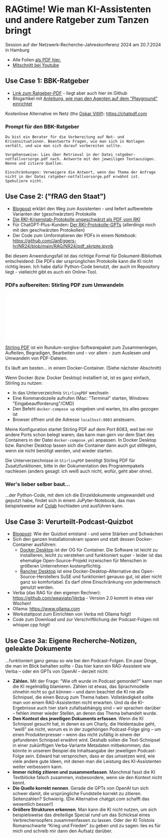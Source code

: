 # RAGtime! Wie man KI-Assistenten und andere Ratgeber zum Tanzen bringt

Session auf der Netzwerk-Recherche-Jahreskonferenz 2024 am 20.7.2024 in Hamburg

- Alle Folien [als PDF hier.](https://github.com/JanEggers-hr/NR24/raw/main/RAG/NR24%20RAGtime.pdf)
- [Mitschnitt bei Youtube](https://www.youtube.com/watch?v=pZuaRMWyfA8)

## Use Case 1: BBK-Ratgeber

* [Link zum Ratgeber-PDF](https://www.bbk.bund.de/SharedDocs/Downloads/DE/Mediathek/Publikationen/Buergerinformationen/Ratgeber/ratgeber-notfallvorsorge.pdf?__blob=publicationFile&v=15) - liegt aber auch hier im Github
* Blogartikel mit [Anleitung, wie man den Agenten auf dem "Playground" einrichtet](https://www.janeggers.tech/eeblog/2024/wie-funktionieren-die-gpts-die-neuen-ki-assistenten/)

Kostenlose Alternative im Netz (thx [Oskar Vitlif](https://oskar.tools/)): https://chatpdf.com

### Prompt für den BBK-Ratgeber
```
Du bist ein Berater für die Vorbereitung auf Not- und Krisensituationen. Beantworte Fragen, wie man sich in Notlagen verhält, und wie man sich darauf vorbereiten sollte. 

Vorgehensweise: Lies über Retrieval in der Datei ratgeber-notfallvorsorge.pdf nach. Antworte mit den jeweiligen Textauszügen. Nenne und zitiere Quellen. 

Einschränkungen: Verweigere die Antwort, wenn das Thema der Anfrage nicht in der Datei ratgeber-notfallvorsorge.pdf erwähnt ist. Spekuliere nicht.
```
## Use Case 2: ("fRAG den Staat")

* [Blogpost](https://www.janeggers.tech/eeblog/2024/anwendungsfall-fuer-gpts-die-rki-protokolle-mit-ki-hilfe-durchsuchbar-machen/) erklärt den Weg zum Assistenten - und liefert aufbereitete Varianten der (geschwärzten) Protokolle
* [Die RKI-Krisenstab-Protokolle ungeschwärzt als PDF vom RKI](https://www.rki.de/DE/Content/InfAZ/C/COVID-19-Pandemie/COVID-19-Krisenstabsprotokolle_Download.pdf?__blob=publicationFile)
* Für ChatGPT-Plus-Kunden: [Der RKI-Protokolle-GPTs](https://chat.openai.com/g/g-oTgJQDcEG-rki-krisenstab-protokolle) (allerdings noch mit den geschwärzten Protokollen)
* Der Code zum Umformatieren der PDFs in einem Notebook: https://github.com/JanEggers-hr/NR24/blob/main/RAG/NR24/pdf_skripte.ipynb

Bei diesem Anwendungsfall ist das richtige Format für Dokument-Bibliothek entscheidend: Die PDFs der ursprünglichen Protokolle kann die KI nicht richtig lesen. Ich habe dafür Python-Code benutzt, der auch im Repository liegt - vielleicht gibt es auch ein Online-Tool. 

### PDFs aufbereiten: Stirling PDF zum Umwandeln 

![Screenshot Stirling PDF auf localhost:8083](./StirlingPDF/stirlingscreen.pdf)

[Stirling PDF]() ist ein Rundum-sorglos-Softwarepaket zum Zusammenlegen, Aufteilen, Begradigen, Bearbeiten und - vor allem - zum Auslesen und Umwandeln von PDF-Dateien. 

Es läuft am besten... in einem Docker-Container. (Siehe nächster Abschnitt)

Wenn Docker (bzw. Docker Desktop) installiert ist, ist es ganz einfach, Stirling zu nutzen: 
- In das Unterverzeichnis ```StirlingPDF``` wechseln
- Eine Kommandozeile aufrufen (Mac: "Terminal" starten, Windows: "Eingabeaufforderung"/CMD)
- Den Befehl ```docker-compose up``` eingeben und warten, bis alles gezogen ist
- Browser öffnen und die Adresse ```localhost:8083``` ansteuern. 

Meine Konfiguration startet Stirling PDF auf dem Port 8083, weil bei mir andere Ports schon belegt waren; das kann man gern vor dem Start des Containers in der Datei ```docker-compose.yml``` anpassen. In Docker Desktop bzw. Rancher Desktop lassen sich die Container dann auch gut stilllegen, wenn sie nicht benötigt werden, und wieder starten.

Die Unterverzeichnisse in ```StirlingPDF``` benötigt Stirling PDF für Zusatzfunktionen, bitte in der Dokumentation des Programmpakets nachlesen (anders gesagt: ich weiß auch nicht, wofür, geht aber ohne). 

### Wer's lieber selber baut...

...der Python-Code, mit dem ich die Einzeldokumente umgewandelt und geputzt habe, findet sich in einem JuPyter-Notebook, das man beispielsweise auf [Colab](https://colab.google.com) hochladen und ausführen kann. 

## Use Case 3: Verurteilt-Podcast-Quizbot

* [Blogpost](https://www.janeggers.tech/eeblog/2024/die-quiz-ki-die-weiss-was-in-110-folgen-verurteilt-passierte/): Wie der Quizbot entstand - und seine Stärken und Schwächen
* Sich den ganzen Installationskram sparen und statt dessen Docker-Container ausführen:
	* [Docker Desktop](https://www.docker.com/) ist der OG für Container. Die Software ist leicht zu installieren, leicht zu verstehen und funktioniert super - leider ist das ehemalige Open-Source-Projekt inzwischen für Menschen in größeren Unternehmen kostenpflichtig. 
	* [Rancher Desktop](https://rancherdesktop.io/) ist eine Docker-Desktop-Alternative des Open-Source-Herstellers SuSE und funktioniert genauso gut, ist aber nicht ganz so komfortabel. Es darf ohne Einschränkung von jedermensch genutzt werden. 
* Verba (das RAG für den eigenen Rechner): https://github.com/weaviate/Verba - Version 2.0 kommt in etwa vier Wochen!
* Ollama: https://www.ollama.com
* Werkstattpost zum Einrichten von Verba mit Ollama folgt!
* Code zum Download und zur Verschriftlichung der Podcast-Folgen mit whisper.cpp folgt!

## Use Case 3a: Eigene Recherche-Notizen, geleakte Dokumente

...funktioniert ganz genau so wie bei den Podcast-Folgen. Ein paar Dinge, die man im Blick behalten sollte - Das hier kann ein RAG-Assistent wie Verba – oder ein GPTs von OpenAI – derzeit nicht:

* **Zählen.** Mit der Frage: “Wie oft wurde im Podcast gemordet?” kann man die KI regelmäßig blamieren. Zählen ist etwas, das Sprachmodelle ohnehin nicht so gut können – und dann beachtet die KI nie alle Schnipsel, die einen Bezug zum Thema haben. Vollständigkeit sollte man von einem RAG-Assistenten nicht erwarten. Und da die KI-Ergebnisse auch hier stark zufallsabhängig sind – wir sprachen darüber – fehlen immer wieder Stellen, an denen das Thema behandelt wurde.
* **Den Kontext des jeweiligen Dokuments erfassen**. Wenn die KI Schnipsel gesucht hat, in denen es um Charly, die Heldentaube geht, “weiß” sie nicht, worum es in der zugehörigen Podcast-Folge ging – um einen Produkterpresser – wenn das nicht zufällig in einem der gefundenen Schnipsel erwähnt wird. Deshalb sollen die Text-Schnipsel in einer zukünftigen Verba-Variante Metadaten mitbekommen; das könnte in unserem Beispiel die Inhaltsangabe der jeweiligen Podcast-Folge sein. Edward hat versprochen, dass er das umsetzen wird, wie viele andere gute Ideen, mit denen man die Leistung des KI-Assistenten weiter verbessern kann.
* **Immer richtig zitieren und zusammenfassen**. Manchmal fasst die KI Textblöcke falsch zusammen, insbesondere, wenn sie den Kontext nicht kennt.
* **Die Quelle korrekt nennen**. Gerade die GPTs von OpenAI tun sich schwer damit, die ursprüngliche Fundstelle korrekt zu zitieren. Seitenzahlen? Schwierig. (Die Alternative chatgpt.com schafft das wesentlich besser!)
* **Größere Strukturen erkennen**. Man kann die KI nicht nutzen, um sich beispielsweise das dreiteilige Special rund um das Schicksal eines Verbrechensopfers zusammenfassen zu lassen. Oder der KI Tolstois Romanschwarte “Krieg und Frieden” zu geben und zu sagen: lies es für mich und schreib mir dann den Aufsatz darüber.

